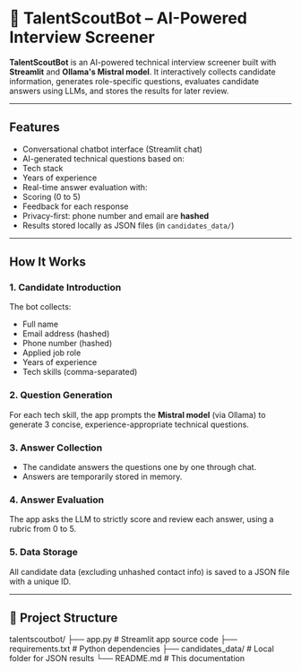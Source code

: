 # 🤖 TalentScoutBot – AI-Powered Interview Screener

**TalentScoutBot** is an AI-powered technical interview screener built with **Streamlit** and **Ollama's Mistral model**. It interactively collects candidate information, generates role-specific questions, evaluates candidate answers using LLMs, and stores the results for later review.

---

## Features

- Conversational chatbot interface (Streamlit chat)
- AI-generated technical questions based on:
- Tech stack
- Years of experience
- Real-time answer evaluation with:
- Scoring (0 to 5)
- Feedback for each response
- Privacy-first: phone number and email are **hashed**
- Results stored locally as JSON files (in `candidates_data/`)

---

##  How It Works

### 1. Candidate Introduction
The bot collects:
- Full name
- Email address (hashed)
- Phone number (hashed)
- Applied job role
- Years of experience
- Tech skills (comma-separated)

### 2.  Question Generation
For each tech skill, the app prompts the **Mistral model** (via Ollama) to generate 3 concise, experience-appropriate technical questions.

### 3.  Answer Collection
- The candidate answers the questions one by one through chat.
- Answers are temporarily stored in memory.

### 4.  Answer Evaluation
The app asks the LLM to strictly score and review each answer, using a rubric from 0 to 5.

### 5.  Data Storage
All candidate data (excluding unhashed contact info) is saved to a JSON file with a unique ID.

---

## 📁 Project Structure

talentscoutbot/
├── app.py # Streamlit app source code
├── requirements.txt # Python dependencies
├── candidates_data/ # Local folder for JSON results
└── README.md # This documentation

